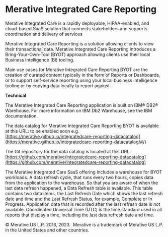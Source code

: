 # Merative Integrated Care Reporting

Merative Integrated Care is a rapidly deployable, HIPAA-enabled, and cloud-based SaaS solution that connects stakeholders and supports coordination and delivery of services

Merative Integrated Care Reporting is a solution allowing clients to view their transactional data.  Merative Integrated Care Reporting introduces a Bring-Your-Own-Tool (BYOT) approach allowing clients use their local Business Intelligence (BI) tooling.   

Main use cases for Merative Integrated Care Reporting BYOT are the creation of curated content typically in the form of Reports or Dashboards, or to support self-service reporting using your local business intelligence tooling or by copying data locally to report against.

**Technical**

The Merative Integrated Care Reporting application is built on IBM® DB2® Warehouse. For more information on IBM Db2 Warehouse, see the IBM documentation.

The data catalog for Merative Integrated Care Reporting BYOT is available at this URL: to be enabled soon e.g. [https://merative.github.io/integratedcare-reporting-datacatalog](https://merative.github.io/integratedcare-reporting-datacatalog/#/)

The Git repository for the data catalog is located at this URL: [https://github.com/merative/integratedcare-reporting-datacatalog](https://github.com/merative/integratedcare-reporting-datacatalog)

The Merative Integrated Care SaaS offering includes a warehouse for BYOT workloads. A data refresh cycle, that runs every two hours, copies data from the application to the warehouse. So that you are aware of when the last data refresh happened, a Data Refresh table is available. This table contains two data items, the Last Refresh Date which shows the last refresh date and time and the Last Refresh Status, for example, Complete or In Progress. Application data that is recorded after the last refresh date is not available. Coordinated Universal Time (UTC) is the time standard used in all reports that display a time, including the last data refresh date and time.


© Merative US L.P. 2016, 2023. 
Merative is a trademark of Merative US L.P. in the United States and other countries.
